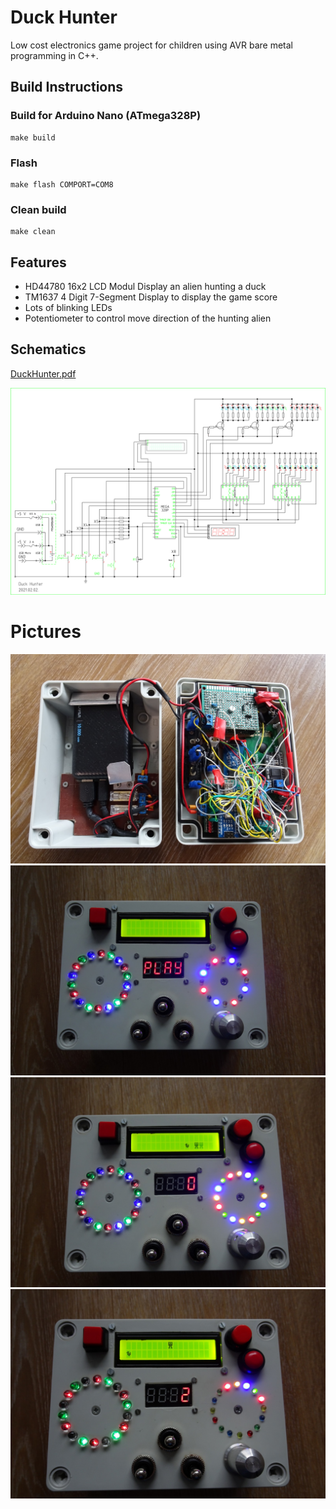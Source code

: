 # Duck Hunter

Low cost electronics game project for children using AVR bare metal programming in C++.

## Build Instructions

### Build for Arduino Nano (ATmega328P)
```shell
make build
```

### Flash
```shell
make flash COMPORT=COM8
```

### Clean build
```shell
make clean
```

## Features

+ HD44780 16x2 LCD Modul Display an alien hunting a duck
+ TM1637 4 Digit 7-Segment Display to display the game score
+ Lots of blinking LEDs
+ Potentiometer to control move direction of the hunting alien


## Schematics

[DuckHunter.pdf](docs/DuckHunter.pdf)

![DuckHunter.png](docs/DuckHunter.png?raw=true)

# Pictures

![DSC01115_2.jpg](docs/pics/DSC01115_2.jpg)
![DSC01116_2.jpg](docs/pics/DSC01116_2.jpg)
![DSC01118_2.jpg](docs/pics/DSC01118_2.jpg)
![DSC01119_2.jpg](docs/pics/DSC01119_2.jpg)